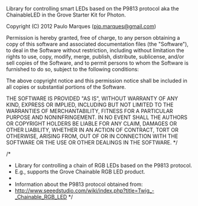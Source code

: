 Library for controlling smart LEDs based on the P9813 protocol aka the ChainableLED in the Grove Starter Kit for Photon.

Copyright (C) 2012 Paulo Marques (pjp.marques@gmail.com)

Permission is hereby granted, free of charge, to any person obtaining a copy of
this software and associated documentation files (the "Software"), to deal in
the Software without restriction, including without limitation the rights to
use, copy, modify, merge, publish, distribute, sublicense, and/or sell copies of
the Software, and to permit persons to whom the Software is furnished to do so,
subject to the following conditions:

The above copyright notice and this permission notice shall be included in all
copies or substantial portions of the Software.

THE SOFTWARE IS PROVIDED "AS IS", WITHOUT WARRANTY OF ANY KIND, EXPRESS OR
IMPLIED, INCLUDING BUT NOT LIMITED TO THE WARRANTIES OF MERCHANTABILITY, FITNESS
FOR A PARTICULAR PURPOSE AND NONINFRINGEMENT. IN NO EVENT SHALL THE AUTHORS OR
COPYRIGHT HOLDERS BE LIABLE FOR ANY CLAIM, DAMAGES OR OTHER LIABILITY, WHETHER
IN AN ACTION OF CONTRACT, TORT OR OTHERWISE, ARISING FROM, OUT OF OR IN
CONNECTION WITH THE SOFTWARE OR THE USE OR OTHER DEALINGS IN THE SOFTWARE.
*/

/*
 * Library for controlling a chain of RGB LEDs based on the P9813 protocol.
 * E.g., supports the Grove Chainable RGB LED product.
 *
 * Information about the P9813 protocol obtained from:
 * http://www.seeedstudio.com/wiki/index.php?title=Twig_-_Chainable_RGB_LED
 */
